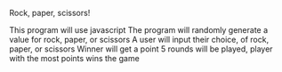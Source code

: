Rock, paper, scissors!

This program will use javascript
The program will randomly generate a value for rock, paper, or scissors
A user will input their choice, of rock, paper, or scissors
Winner will get a point
5 rounds will be played, player with the most points wins the game